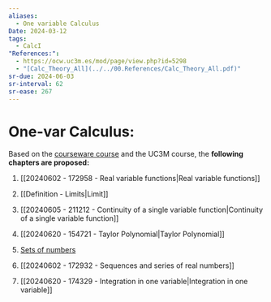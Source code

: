 ```yaml
---
aliases:
  - One variable Calculus
Date: 2024-03-12
tags:
  - CalcI
"References:":
  - https://ocw.uc3m.es/mod/page/view.php?id=5298
  - "[Calc_Theory_All](../../00.References/Calc_Theory_All.pdf)"
sr-due: 2024-06-03
sr-interval: 62
sr-ease: 267
---
```

# One-var Calculus: 
Based on the [courseware course](https://ocw.uc3m.es/mod/page/view.php?id=5299) and the UC3M course, the **following chapters are proposed:**

1. [[20240602 - 172958 - Real variable functions|Real variable functions]]
2. [[Definition - Limits|Limit]]
3. [[20240605 - 211212 - Continuity of a single variable function|Continuity of a single variable function]]
4. [[20240620 - 154721 - Taylor Polynomial|Taylor Polynomial]]

5. [Sets of numbers](../../02%20-%20Atomic/Sets%20of%20numbers.md)
6. [[20240602 - 172932 - Sequences and series of real numbers]]

7. [[20240620 - 174329 - Integration in one variable|Integration in one variable]]
